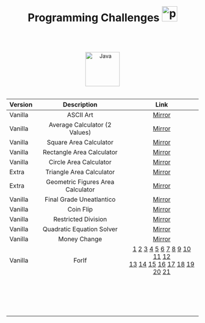 <header>
  <h1 align="center" style="margin: 0;">
    Programming Challenges
    <img width="40px" alt="programmer" src="https://cdn-icons-png.flaticon.com/512/6062/6062646.png"/>
  </h1>
</header>

<body>

  <div align="center">
  <br>
  <img width="90px" alt="Java" src="https://custom-icon-badges.demolab.com/badge/Java-007396.svg?logo=java&logoColor=white"/>
  <br>
  <br>
  
  |Version|Description|Link|
  |-|:-:|:-:|
  |Vanilla|ASCII Art|[Mirror](ASCIIArt/src/ArtASCII.java)
  |Vanilla|Average Calculator (2 Values)|[Mirror](AverageCalculator/src/AverageCalculator.java)
  |Vanilla|Square Area Calculator|[Mirror](AreaCalculator/src/AreaSquare.java)
  |Vanilla|Rectangle Area Calculator|[Mirror](AreaCalculator/src/AreaRectangle.java)
  |Vanilla|Circle Area Calculator|[Mirror](AreaCalculator/src/AreaCircle.java)
  |Extra|Triangle Area Calculator|[Mirror](AreaCalculator/src/Areatriangle.java)
  |Extra|Geometric Figures Area Calculator|[Mirror](AreaCalculator/src/GeometricAreaCalculator.java)
  |Vanilla|Final Grade Uneatlantico|[Mirror](AverageCalculator/src/FinalGradeCalculator.java)
  |Vanilla|Coin Flip|[Mirror](CoinFlip/src/CoinFlip.java)
  |Vanilla|Restricted Division|[Mirror](RestrictedDivision/src/RestrictedDivision.java)
  |Vanilla|Quadratic Equation Solver|[Mirror](QuadraticEquationSolver/src/QuadraticEquationSolver.java)
  |Vanilla|Money Change|[Mirror](MoneyChange/src/MoneyChange.java)
  |Vanilla|ForIf|[1](ForIfChallenge/src/classes/ForIf1.java) [2](ForIfChallenge/src/classes/ForIf2.java) [3](ForIfChallenge/src/classes/ForIf3.java) [4](ForIfChallenge/src/classes/ForIf4.java) [5](ForIfChallenge/src/classes/ForIf5.java) [6](ForIfChallenge/src/classes/ForIf6.java) [7](ForIfChallenge/src/classes/ForIf7.java) [8](ForIfChallenge/src/classes/ForIf8.java) [9](ForIfChallenge/src/classes/ForIf9.java) [10](ForIfChallenge/src/classes/ForIf10.java) [11](ForIfChallenge/src/classes/ForIf11.java) [12](ForIfChallenge/src/classes/ForIf12.java) <br> [13](ForIfChallenge/src/classes/ForIf13.java) [14](ForIfChallenge/src/classes/ForIf14.java) [15](ForIfChallenge/src/classes/ForIf15.java) [16](ForIfChallenge/src/classes/ForIf16.java) [17](ForIfChallenge/src/classes/ForIf17.java) [18](ForIfChallenge/src/classes/ForIf18.java) [19](ForIfChallenge/src/classes/ForIf19.java) [20](ForIfChallenge/src/classes/ForIf20.java) [21](ForIfChallenge/src/classes/ForIf21.java)
  |||
  |||
  |||
  |||
  |||
  |||
  |||
  |||
  |||
  |||
  |||
  |||
  |||
  |||
  |||
  |||
  |||
  

  </div>
</body>